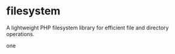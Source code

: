 # filesystem
A lightweight PHP filesystem library for efficient file and directory operations.
 
one
